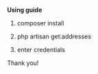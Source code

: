 **Using guide**

1. composer install

2. php artisan get:addresses

3. enter credentials

Thank you!

